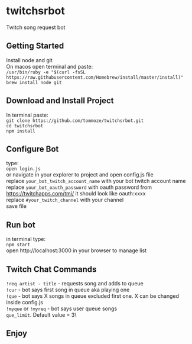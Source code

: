 # twitchsrbot
Twitch song request bot

## Getting Started
Install node and git\
On macos open terminal and paste:\
`/usr/bin/ruby -e "$(curl -fsSL https://raw.githubusercontent.com/Homebrew/install/master/install)"` \
`brew install node git`

## Download and Install Project
In terminal paste:\
`git clone https://github.com/tommoze/twitchsrbot.git`\
`cd twitchsrbot`\
`npm install`

## Configure Bot
type:\
`open login.js`\
or navigate in your explorer to project and open config.js file\
replace `your_bot_twitch_account_name` with your bot twitch account name\
replace `your_bot_oauth_password` with oauth password from https://twitchapps.com/tmi/ it should look like oauth:xxxx\
replace `#your_twitch_channel` with your channel\
save file

## Run bot
in terminal type:\
`npm start`\
open http://localhost:3000 in your browser to manage list

## Twitch Chat Commands
`!req artist - title` - requests song and adds to queue\
`!cur` - bot says first song in queue aka playing one\
`!que` - bot says X songs in queue excluded first one. X can be changed inside config.js\
`!myque` or `!myreq` - bot says user queue songs\
`que_limit`. Default value = 3\

## Enjoy
